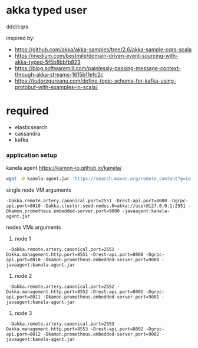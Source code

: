 # akka typed user

ddd/cqrs

inspired by:

* https://github.com/akka/akka-samples/tree/2.6/akka-sample-cqrs-scala
* https://medium.com/bestmile/domain-driven-event-sourcing-with-akka-typed-5f5b8bbfb823
* https://blog.softwaremill.com/painlessly-passing-message-context-through-akka-streams-1615b11efc2c
* https://tudorzgureanu.com/define-topic-schema-for-kafka-using-protobuf-with-examples-in-scala/

# required

* elasticsearch
* cassandra
* kafka

### application setup

kanela agent https://kamon-io.github.io/kanela/

```bash
wget -O kanela-agent.jar 'https://search.maven.org/remote_content?g=io.kamon&a=kanela-agent&v=LATEST'
```

single node VM arguments

```
-Dakka.remote.artery.canonical.port=2551 -Drest-api.port=8000 -Dgrpc-api.port=8010 -Dakka.cluster.seed-nodes.0=akka://user@127.0.0.1:2551 -Dkamon.prometheus.embedded-server.port=9080 -javaagent:kanela-agent.jar
```

nodes VMs arguments


1. node 1

```
 -Dakka.remote.artery.canonical.port=2551 -Dakka.management.http.port=8551 -Drest-api.port=8000 -Dgrpc-api.port=8010 -Dkamon.prometheus.embedded-server.port=9080 -javaagent:kanela-agent.jar
```

1. node 2

``` 
 -Dakka.remote.artery.canonical.port=2552 -Dakka.management.http.port=8552 -Drest-api.port=8001 -Dgrpc-api.port=8011 -Dkamon.prometheus.embedded-server.port=9081 -javaagent:kanela-agent.jar
```

1. node 3

```
 -Dakka.remote.artery.canonical.port=2553 -Dakka.management.http.port=8553 -Drest-api.port=8002 -Dgrpc-api.port=8012 -Dkamon.prometheus.embedded-server.port=9082 -javaagent:kanela-agent.jar
```